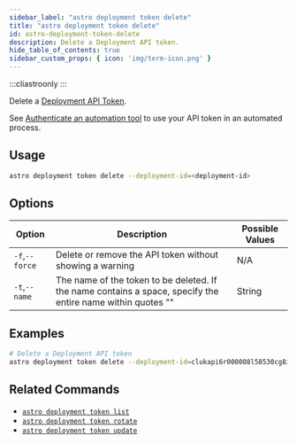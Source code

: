 ```yaml
---
sidebar_label: "astro deployment token delete"
title: "astro deployment token delete"
id: astro-deployment-token-delete
description: Delete a Deployment API token.
hide_table_of_contents: true
sidebar_custom_props: { icon: 'img/term-icon.png' }
---
```


:::cliastroonly
:::

Delete a [Deployment API Token](deployment-api-tokens.md).

See [Authenticate an automation tool](automation-authentication.md) to use your API token in an automated process.

## Usage

```sh
astro deployment token delete --deployment-id=<deployment-id>
```

## Options

| Option                         | Description                                                                            | Possible Values                                                                |
| ------------------------------ | -------------------------------------------------------------------------------------- | ------------------------------------------------------------------------------ |
| `-f`,`--force`           |    Delete or remove the API token without showing a warning                                                | N/A |
| `-t`,`--name`           |    The name of the token to be deleted. If the name contains a space, specify the entire name within quotes ""                                                | String |

## Examples

```bash
# Delete a Deployment API token
astro deployment token delete --deployment-id=clukapi6r000008l58530cg8i
```

## Related Commands

- [`astro deployment token list`](cli/astro-deployment-token-list.md)
- [`astro deployment token rotate`](cli/astro-deployment-token-rotate.md)
- [`astro deployment token update`](cli/astro-deployment-token-update.md)
